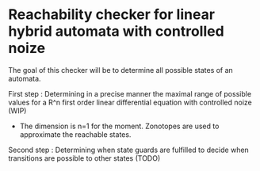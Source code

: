 # Reachability checker for linear hybrid automata with controlled noize

The goal of this checker will be to determine all possible states of an automata.

First step : Determining in a precise manner the maximal range of possible values for a R^n first order linear differential equation with controlled noize (WIP)
- The dimension is n=1 for the moment. Zonotopes are used to approximate the reachable states.

Second step : Determining when state guards are fulfilled to decide when transitions are possible to other states (TODO)
